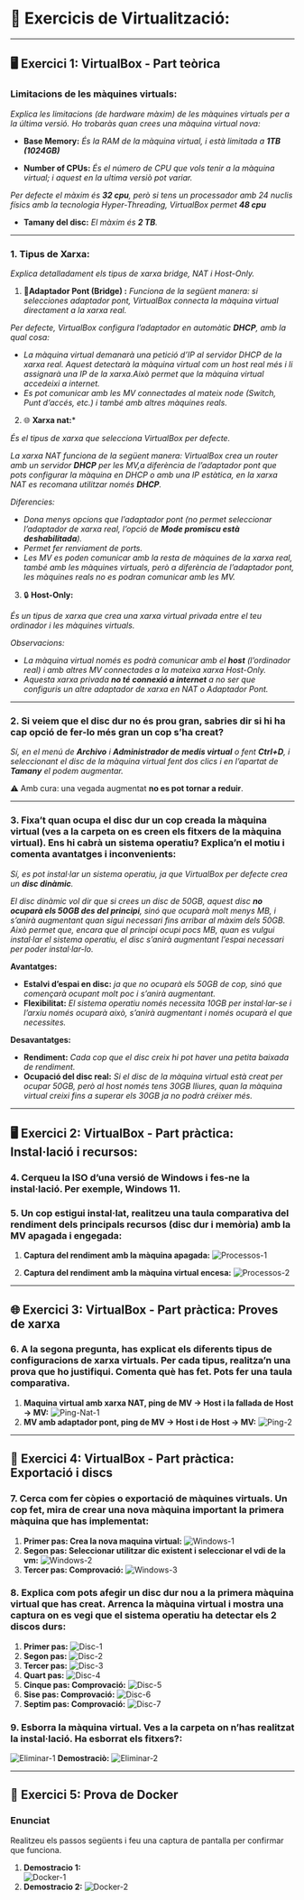 # 📘 Exercicis de Virtualització:
---
## 🖥️ Exercici 1: VirtualBox - Part teòrica

### Limitacions de les màquines virtuals:
*Explica les limitacions (de hardware màxim) de les màquines virtuals per a la última versió. Ho trobaràs quan crees una màquina virtual nova:*
- **Base Memory:** *És la RAM de la màquina virtual, i està limitada a **1TB (1024GB)***
 
- **Number of CPUs:** *És el número de CPU que vols tenir a la màquina virtual; i aquest en la ultima versiò pot variar.*

*Per defecte el màxim és **32 cpu**, però si tens un processador amb 24 nuclis físics amb la tecnologia Hyper-Threading, VirtualBox permet **48 cpu***

- **Tamany del disc:** *El màxim és **2 TB**.*

---
### 1. Tipus de Xarxa:
*Explica detalladament els tipus de xarxa bridge, NAT i Host-Only.*
1. 🌉**Adaptador Pont (Bridge) :**
   *Funciona de la següent manera: si selecciones adaptador pont, VirtualBox connecta la màquina virtual directament a la xarxa real.*
 
  *Per defecte, VirtualBox configura l’adaptador en automàtic **DHCP**, amb la qual cosa:*
- *La màquina virtual demanarà una petició d’IP al servidor DHCP de la xarxa real. Aquest detectarà la màquina virtual com un host real més i li assignarà una IP de la xarxa.Això permet que la màquina virtual accedeixi a internet.*  
- *Es pot comunicar amb les MV connectades al mateix node (Switch, Punt d’accés, etc.) i també amb altres màquines reals.*

2. 🌐 **Xarxa nat:***

*És el tipus de xarxa que selecciona VirtualBox per defecte.*

*La xarxa NAT funciona de la següent manera:* *VirtualBox crea un router amb un servidor **DHCP** per les MV,a diferència de l’adaptador pont que pots configurar la màquina en DHCP o amb una IP estàtica, en la xarxa NAT es recomana utilitzar només **DHCP**.*

*Diferencies:*
- *Dona menys opcions que l’adaptador pont (no permet seleccionar l’adaptador de xarxa real, l’opció de **Mode promiscu està deshabilitada**).*
- *Permet fer renviament de ports.*
- *Les MV es poden comunicar amb la resta de màquines de la xarxa real, també amb les màquines virtuals, però a diferència de l’adaptador pont, les màquines reals no es podran comunicar amb les MV.*
 

3. 🔒 **Host-Only:**
   
*És un tipus de xarxa que crea una xarxa virtual privada entre el teu ordinador i les màquines virtuals.*

*Observacions:*
- *La màquina virtual només es podrà comunicar amb el **host** (l’ordinador real) i amb altres MV connectades a la mateixa xarxa Host-Only.*
- *Aquesta xarxa privada **no té connexió a internet** a no ser que configuris un altre adaptador de xarxa en NAT o Adaptador Pont.*

----
### 2. Si veiem que el disc dur no és prou gran, sabries dir si hi ha cap opció de fer-lo més gran un cop s’ha creat?

*Sí, en el menú de **Archivo** i **Administrador de medis virtual** o fent **Ctrl+D**, i seleccionant el disc de la màquina virtual fent dos clics i en l’apartat de **Tamany** el podem augmentar.*  

⚠️ Amb cura: una vegada augmentat **no es pot tornar a reduir**.

---
### 3. Fixa’t quan ocupa el disc dur un cop creada la màquina virtual (ves a la carpeta on es creen els fitxers de la màquina virtual). Ens hi cabrà un sistema operatiu? Explica’n el motiu i comenta avantatges i inconvenients:

*Sí, es pot instal·lar un sistema operatiu, ja que VirtualBox per defecte crea un **disc dinàmic**.* 

*El disc dinàmic vol dir que si crees un disc de 50GB, aquest disc **no ocuparà els 50GB des del principi**, sinó que ocuparà molt menys MB, i s’anirà augmentant quan sigui necessari fins arribar al màxim dels 50GB.*
*Això permet que, encara que al principi ocupi pocs MB, quan es vulgui instal·lar el sistema operatiu, el disc s’anirà augmentant l’espai necessari per poder instal·lar-lo.*

**Avantatges:**  
- **Estalvi d’espai en disc:** *ja que no ocuparà els 50GB de cop, sinó que començarà ocupant molt poc i s’anirà augmentant.* 
- **Flexibilitat:** *El sistema operatiu només necessita 10GB per instal·lar-se i l’arxiu només ocuparà això, s’anirà augmentant i només ocuparà el que necessites.*

**Desavantatges:**  
- **Rendiment:** *Cada cop que el disc creix hi pot haver una petita baixada de rendiment.*  
- **Ocupació del disc real:** *Si el disc de la màquina virtual està creat per ocupar 50GB, però al host només tens 30GB lliures, quan la màquina virtual creixi fins a superar els 30GB ja no podrà créixer més.*

---
## 🖥️ Exercici 2: VirtualBox - Part pràctica: Instal·lació i recursos:

### 4. Cerqueu la ISO d’una versió de Windows i fes-ne la instal·lació. Per exemple, Windows 11.  
### 5. Un cop estigui instal·lat, realitzeu una taula comparativa del rendiment dels principals recursos (disc dur i memòria) amb la MV apagada i engegada:
1. **Captura del rendiment amb la màquina apagada:**
![Processos-1](./Captures/Processos-1.png) 

2. **Captura del rendiment amb la màquina virtual encesa:**
![Processos-2](./Captures/Processos-2.png) 

---


## 🌐 Exercici 3: VirtualBox - Part pràctica: Proves de xarxa

### 6. A la segona pregunta, has explicat els diferents tipus de configuracions de xarxa virtuals. Per cada tipus, realitza’n una prova que ho justifiqui. Comenta què has fet. Pots fer una taula comparativa.

1. **Maquina virtual amb xarxa NAT, ping de MV -> Host i la fallada de Host -> MV:**
![Ping-Nat-1](./Captures/Ping-Nat-1.png) 
1. **MV amb adaptador pont, ping de MV -> Host i de Host -> MV:**
![Ping-2](./Captures/Ping-2.png)

---

## 💾 Exercici 4: VirtualBox - Part pràctica: Exportació i discs

### 7. Cerca com fer còpies o exportació de màquines virtuals. Un cop fet, mira de crear una nova màquina important la primera màquina que has implementat:
1. **Primer pas: Crea la nova maquina virtual:**
 ![Windows-1](./Captures/Windows-1.png)
2. **Segon pas: Seleccionar utilitzar dic existent i seleccionar el vdi de la vm:**
  ![Windows-2](./Captures/windows-2.png)
3. **Tercer pas: Comprovació:**
   ![Windows-3](./Captures/windows-3.png)

### 8. Explica com pots afegir un disc dur nou a la primera màquina virtual que has creat. Arrenca la màquina virtual i mostra una captura on es vegi que el sistema operatiu ha detectar els 2 discos durs:
1. **Primer pas:**
 ![Disc-1](./Captures/Disco-1.png)
2. **Segon pas:**
  ![Disc-2](./Captures/Disco-2.png)
1. **Tercer pas:**
   ![Disc-3](./Captures/Disco-3.png)
2. **Quart pas:**
   ![Disc-4](./Captures/Dsico-4.png)
3. **Cinque pas: Comprovació:**
   ![Disc-5](./Captures/Disxo-5.png)
4. **Sise pas: Comprovació:**
   ![Disc-6](./Captures/Disco-6.png)
5. **Septim pas: Comprovació:**
   ![Disc-7](./Captures/Disco-7.png)

### 9. Esborra la màquina virtual. Ves a la carpeta on n’has realitzat la instal·lació. Ha esborrat els fitxers?:
![Eliminar-1](./Captures/Eliinar-1.png)
**Demostraciò:**
![Eliminar-2](./Captures/Eliminar-2.png)


---

## 🐳 Exercici 5: Prova de Docker

### Enunciat
Realitzeu els passos següents i feu una captura de pantalla per confirmar que funciona.

1. **Demostracio 1:**  
![Docker-1](./Captures/Docker-1.png)
2. **Demostracio 2:**
![Docker-2](./Captures/Docker-2.png)

